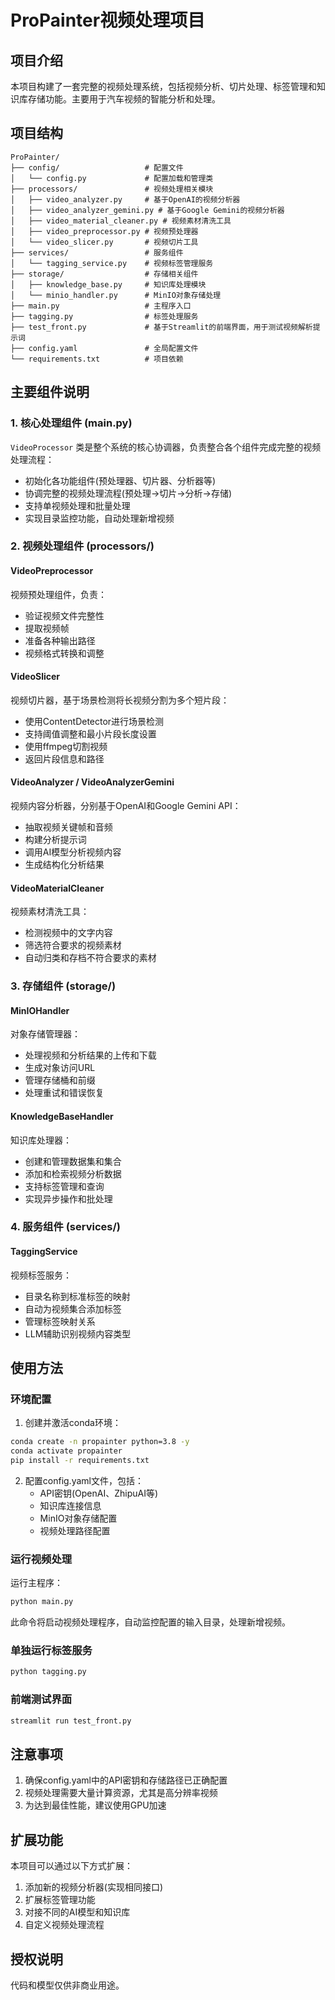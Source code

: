# ProPainter视频处理项目

## 项目介绍

本项目构建了一套完整的视频处理系统，包括视频分析、切片处理、标签管理和知识库存储功能。主要用于汽车视频的智能分析和处理。

## 项目结构

```
ProPainter/
├── config/                   # 配置文件
│   └── config.py             # 配置加载和管理类
├── processors/               # 视频处理相关模块
│   ├── video_analyzer.py     # 基于OpenAI的视频分析器
│   ├── video_analyzer_gemini.py # 基于Google Gemini的视频分析器
│   ├── video_material_cleaner.py # 视频素材清洗工具
│   ├── video_preprocessor.py # 视频预处理器
│   └── video_slicer.py       # 视频切片工具
├── services/                 # 服务组件
│   └── tagging_service.py    # 视频标签管理服务
├── storage/                  # 存储相关组件
│   ├── knowledge_base.py     # 知识库处理模块
│   └── minio_handler.py      # MinIO对象存储处理
├── main.py                   # 主程序入口
├── tagging.py                # 标签处理服务
├── test_front.py             # 基于Streamlit的前端界面，用于测试视频解析提示词
├── config.yaml               # 全局配置文件
└── requirements.txt          # 项目依赖
```

## 主要组件说明

### 1. 核心处理组件 (main.py)

`VideoProcessor` 类是整个系统的核心协调器，负责整合各个组件完成完整的视频处理流程：

- 初始化各功能组件(预处理器、切片器、分析器等)
- 协调完整的视频处理流程(预处理→切片→分析→存储)
- 支持单视频处理和批量处理
- 实现目录监控功能，自动处理新增视频

### 2. 视频处理组件 (processors/)

#### VideoPreprocessor
视频预处理组件，负责：
- 验证视频文件完整性
- 提取视频帧
- 准备各种输出路径
- 视频格式转换和调整

#### VideoSlicer
视频切片器，基于场景检测将长视频分割为多个短片段：
- 使用ContentDetector进行场景检测
- 支持阈值调整和最小片段长度设置
- 使用ffmpeg切割视频
- 返回片段信息和路径

#### VideoAnalyzer / VideoAnalyzerGemini
视频内容分析器，分别基于OpenAI和Google Gemini API：
- 抽取视频关键帧和音频
- 构建分析提示词
- 调用AI模型分析视频内容
- 生成结构化分析结果

#### VideoMaterialCleaner
视频素材清洗工具：
- 检测视频中的文字内容
- 筛选符合要求的视频素材
- 自动归类和存档不符合要求的素材

### 3. 存储组件 (storage/)

#### MinIOHandler
对象存储管理器：
- 处理视频和分析结果的上传和下载
- 生成对象访问URL
- 管理存储桶和前缀
- 处理重试和错误恢复

#### KnowledgeBaseHandler
知识库处理器：
- 创建和管理数据集和集合
- 添加和检索视频分析数据
- 支持标签管理和查询
- 实现异步操作和批处理

### 4. 服务组件 (services/)

#### TaggingService
视频标签服务：
- 目录名称到标准标签的映射
- 自动为视频集合添加标签
- 管理标签映射关系
- LLM辅助识别视频内容类型

## 使用方法

### 环境配置

1. 创建并激活conda环境：
```bash
conda create -n propainter python=3.8 -y
conda activate propainter
pip install -r requirements.txt
```

2. 配置config.yaml文件，包括：
   - API密钥(OpenAI、ZhipuAI等)
   - 知识库连接信息
   - MinIO对象存储配置
   - 视频处理路径配置

### 运行视频处理

运行主程序：
```bash
python main.py
```

此命令将启动视频处理程序，自动监控配置的输入目录，处理新增视频。

### 单独运行标签服务

```bash
python tagging.py
```

### 前端测试界面

```bash
streamlit run test_front.py
```

## 注意事项

1. 确保config.yaml中的API密钥和存储路径已正确配置
2. 视频处理需要大量计算资源，尤其是高分辨率视频
3. 为达到最佳性能，建议使用GPU加速

## 扩展功能

本项目可以通过以下方式扩展：

1. 添加新的视频分析器(实现相同接口)
2. 扩展标签管理功能
3. 对接不同的AI模型和知识库
4. 自定义视频处理流程

## 授权说明

代码和模型仅供非商业用途。

